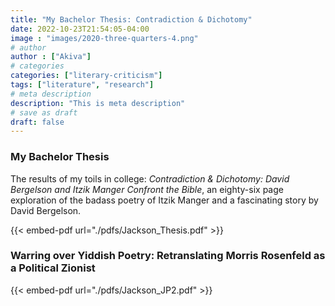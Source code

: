 ```yaml
---
title: "My Bachelor Thesis: Contradiction & Dichotomy"
date: 2022-10-23T21:54:05-04:00
image : "images/2020-three-quarters-4.png"
# author
author : ["Akiva"]
# categories
categories: ["literary-criticism"]
tags: ["literature", "research"]
# meta description
description: "This is meta description"
# save as draft
draft: false
---
```

### My Bachelor Thesis 
The results of my toils in college: _Contradiction & Dichotomy: David Bergelson and Itzik Manger Confront the Bible_, an eighty-six page exploration of the badass poetry of Itzik Manger and a fascinating story by David Bergelson.

<!-- {{< embed-pdf url="/Users/akiva/Documents/GitHub/akivajackson.github.io/static/Jackson_Thesis-2.pdf" >}} -->
<!-- {{< adobe-pdf url="./Jackson_Thesis.pdf" >}} -->
 {{< embed-pdf url="./pdfs/Jackson_Thesis.pdf" >}}   <!-- path starts in static -->

 ### Warring over Yiddish Poetry: Retranslating Morris Rosenfeld as a Political Zionist

{{< embed-pdf url="./pdfs/Jackson_JP2.pdf" >}}
